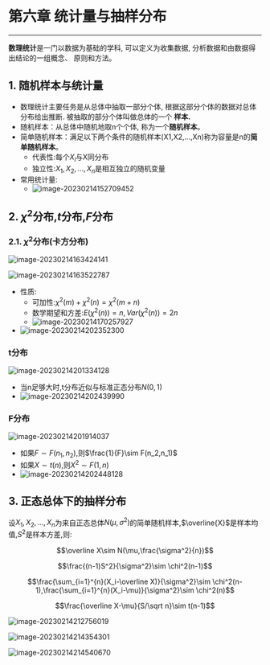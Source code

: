 # 第六章  统计量与抽样分布

----

**数理统计**是一门以数据为基础的学科, 可以定义为收集数据, 分析数据和由数据得出结论的一组概念、 原则和方法。

## 1. 随机样本与统计量

- 数理统计主要任务是从总体中抽取一部分个体, 根据这部分个体的数据对总体分布给出推断. 被抽取的部分个体叫做总体的一个 **样本.**
- 随机样本：从总体中随机地取n个个体, 称为一个**随机样本**。
- 简单随机样本：满足以下两个条件的随机样本(X1,X2,…,Xn)称为容量是n的**简单随机样本**。
  - 代表性:每个$X_i$与X同分布
  - 独立性:$X_1,X_2,...,X_n$是相互独立的随机变量
- 常用统计量:
  - ![image-20230214152709452](https://raw.githubusercontent.com/Tianjiangyigeyi/img/master/202302141527552.png)

## 2. $\chi ^2$分布,$t$分布,$F$分布

### 2.1. $\chi ^2$分布(卡方分布)

![image-20230214163424141](https://raw.githubusercontent.com/Tianjiangyigeyi/img/master/202302141634187.png)

![image-20230214163522787](https://raw.githubusercontent.com/Tianjiangyigeyi/img/master/202302141635817.png)

- 性质:
  - 可加性:$\chi^2(m)+\chi^2(n)=\chi^2(m+n)$
  - 数学期望和方差:$E(\chi^2(n))=n,Var(\chi^2(n))=2n$
  - ![image-20230214170257927](https://raw.githubusercontent.com/Tianjiangyigeyi/img/master/202302141702971.png)
- ![image-20230214202352300](https://raw.githubusercontent.com/Tianjiangyigeyi/img/master/202302142023349.png)

###  t分布

![image-20230214201334128](https://raw.githubusercontent.com/Tianjiangyigeyi/img/master/202302142013182.png)

- 当n足够大时,t分布近似与标准正态分布$N(0,1)$
- ![image-20230214202439990](https://raw.githubusercontent.com/Tianjiangyigeyi/img/master/202302142024037.png)

### F分布

![image-20230214201914037](https://raw.githubusercontent.com/Tianjiangyigeyi/img/master/202302142019069.png)

- 如果$F\sim F(n_1,n_2)$,则$\frac{1}{F}\sim F(n_2,n_1)$
- 如果$X\sim t(n)$,则$X^2\sim F(1,n)$
- ![image-20230214202448128](https://raw.githubusercontent.com/Tianjiangyigeyi/img/master/202302142024188.png)

## 3. 正态总体下的抽样分布

设$X_1,X_2,...,X_n$为来自正态总体$N(\mu,\sigma^2)$的简单随机样本,$\overline{X}$是样本均值,$S^2$是样本方差,则:

$$\overline X\sim N(\mu,\frac{\sigma^2}{n})$$

$$\frac{(n-1)S^2}{\sigma^2}\sim \chi^2(n-1)$$

$$\frac{\sum_{i=1}^{n}(X_i-\overline X)}{\sigma^2}\sim \chi^2(n-1),\frac{\sum_{i=1}^{n}(X_i-\mu)}{\sigma^2}\sim \chi^2(n)$$

$$\frac{\overline X-\mu}{S/\sqrt n}\sim t(n-1)$$

![image-20230214212756019](https://raw.githubusercontent.com/Tianjiangyigeyi/img/master/202302142127052.png)

![image-20230214214354301](https://raw.githubusercontent.com/Tianjiangyigeyi/img/master/202302142143339.png)

![image-20230214214540670](https://raw.githubusercontent.com/Tianjiangyigeyi/img/master/202302142145700.png)
